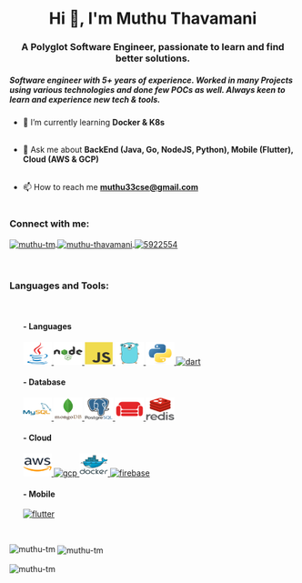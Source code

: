 <h1 align="center">Hi 👋, I'm Muthu Thavamani</h1>

<h3 align="center">A Polyglot Software Engineer, passionate to learn and find better solutions.</h3>

<h5>Software engineer with 5+ years of experience. Worked in many Projects using various technologies and done few POCs as well. Always keen to learn and experience new tech & tools.</h5>

- 🌱  I’m currently learning **Docker & K8s**  <br><br>

- 💬  Ask me about **BackEnd (Java, Go, NodeJS, Python), Mobile (Flutter), Cloud (AWS & GCP)**<br><br>

- 📫  How to reach me **muthu33cse@gmail.com** <br><br>

<h3 align="left">Connect with me:</h3>

<p align="left">

<a href="https://github.com/muthu-tm" target="blank">
<img align="center" src="https://cdn.jsdelivr.net/npm/simple-icons@3.0.1/icons/github.svg" alt="muthu-tm" height="30" width="100" />
</a> 

<a href="https://linkedin.com/in/muthu-thavamani" target="blank">
<img align="center" src="https://cdn.jsdelivr.net/npm/simple-icons@3.0.1/icons/linkedin.svg" alt="muthu-thavamani" height="30" width="100" />
</a>

<a href="https://stackoverflow.com/users/5922554" target="blank">
<img align="center" src="https://cdn.jsdelivr.net/npm/simple-icons@3.0.1/icons/stackoverflow.svg" alt="5922554" height="30" width="100" />
</a>
</p><br>

<h3 align="left">Languages and Tools:</h3> <br>

<ul>

<h4 align="left">- Languages</h4>

<p align="left">

<a href="https://www.java.com" target="_blank">
<img src="https://raw.githubusercontent.com/devicons/devicon/master/icons/java/java-original.svg" alt="java" width="50" height="40"/> 
</a> 

<a href="https://nodejs.org" target="_blank"> 
<img src="https://raw.githubusercontent.com/devicons/devicon/master/icons/nodejs/nodejs-original-wordmark.svg" alt="nodejs" width="50" height="40"/>
</a> 

<a href="https://developer.mozilla.org/en-US/docs/Web/JavaScript" target="_blank">
<img src="https://raw.githubusercontent.com/devicons/devicon/master/icons/javascript/javascript-original.svg" alt="javascript" width="50" height="40"/> 
</a> 

<a href="https://golang.org" target="_blank"> 
<img src="https://raw.githubusercontent.com/devicons/devicon/master/icons/go/go-original.svg" alt="go"  width="50" height="40"/>  
</a> 

<a href="https://www.python.org" target="_blank"> 
<img src="https://raw.githubusercontent.com/devicons/devicon/master/icons/python/python-original.svg" alt="python" width="50" height="40"/> 
</a> 

<a href="https://dart.dev" target="_blank"> 
<img src="https://www.vectorlogo.zone/logos/dartlang/dartlang-icon.svg" alt="dart"  width="50" height="40"/> 
</a> 
</p>

<h4 align="left">- Database</h4>
<p align="left"> 

<a href="https://www.mysql.com/" target="_blank"> 
<img src="https://raw.githubusercontent.com/devicons/devicon/master/icons/mysql/mysql-original-wordmark.svg" alt="mysql" width="50" height="40"/>
</a>

<a href="https://www.mongodb.com/" target="_blank"> 
<img src="https://raw.githubusercontent.com/devicons/devicon/master/icons/mongodb/mongodb-original-wordmark.svg" alt="mongodb" width="50" height="40"/> 
</a>  

<a href="https://www.postgresql.org" target="_blank">
<img src="https://raw.githubusercontent.com/devicons/devicon/master/icons/postgresql/postgresql-original-wordmark.svg" alt="postgresql" width="50" height="40"/> 
</a> 

<a href="https://couchdb.apache.org/" target="_blank">
<img src="https://raw.githubusercontent.com/devicons/devicon/0d6c64dbbf311879f7d563bfc3ccf559f9ed111c/icons/couchdb/couchdb-original.svg" alt="couchdb" width="50" height="40"/> 
</a> 

<a href="https://redis.io" target="_blank"> 
<img src="https://raw.githubusercontent.com/devicons/devicon/master/icons/redis/redis-original-wordmark.svg" alt="redis" width="50" height="40"/>
</a>
</p>

<h4 align="left">- Cloud</h4>

<a href="https://aws.amazon.com" target="_blank"> 
<img src="https://raw.githubusercontent.com/devicons/devicon/master/icons/amazonwebservices/amazonwebservices-original-wordmark.svg" alt="aws" width="50" height="40"/> 
</a>

<a href="https://cloud.google.com" target="_blank">
<img src="https://www.vectorlogo.zone/logos/google_cloud/google_cloud-icon.svg" alt="gcp" width="50" height="40"/> 
</a>

<a href="https://www.docker.com/" target="_blank"> 
<img src="https://raw.githubusercontent.com/devicons/devicon/master/icons/docker/docker-original-wordmark.svg" alt="docker" width="50" height="40"/>
</a>

<a href="https://firebase.google.com/" target="_blank">
<img src="https://www.vectorlogo.zone/logos/firebase/firebase-icon.svg" alt="firebase" width="50" height="40"/>
</a>

</p>

<h4 align="left">- Mobile</h4>
<p align="left"> 

<a href="https://flutter.dev" target="_blank">
<img src="https://www.vectorlogo.zone/logos/flutterio/flutterio-icon.svg" alt="flutter" width="50" height="40"/> 
</a> 
</p>
</ul>

<br>
<p><img align="left" src="https://github-readme-stats.vercel.app/api/top-langs?username=muthu-tm&show_icons=true&locale=en&layout=compact&langs_count=8&count_private=true&theme=radical" alt="muthu-tm" /></p>

<p>&nbsp;<img align="center" src="https://github-readme-stats.vercel.app/api?username=muthu-tm&show_icons=true&locale=en&count_private=true&theme=radical" alt="muthu-tm" /></p>

<p><img align="center" src="https://github-readme-streak-stats.herokuapp.com/?user=muthu-tm&theme=radical" alt="muthu-tm" /></p>
